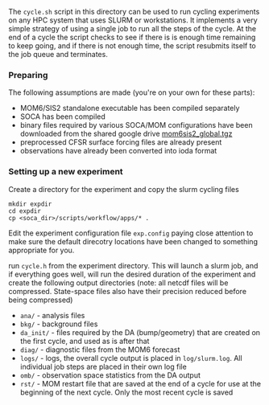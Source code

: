 The `cycle.sh` script in this directory can be used to run cycling experiments on any HPC
system that uses SLURM or workstations. It implements a very
simple strategy of using a single job to
run all the steps of the cycle. At the end of a cycle the script checks to see if there is
is enough time remaining to keep going, and if there is not enough time, the script resubmits itself
to the job queue and terminates.

### Preparing ###

The following assumptions are made (you're on your own for these parts):
* MOM6/SIS2 standalone executable has been compiled separately
* SOCA has been compiled
* binary files required by various SOCA/MOM configurations have been downloaded from the
shared google drive [mom6sis2_global.tgz](https://drive.google.com/open?id=1uDwWsuaMs_8M8yHiIVJRhGj99dYtDSKX)
* preprocessed CFSR surface forcing files are already present
* observations have already been converted into ioda format

### Setting up a new experiment ###

Create a directory for the experiment and copy the slurm cycling files

```
mkdir expdir
cd expdir
cp <soca_dir>/scripts/workflow/apps/* .
```

Edit the experiment configuration file `exp.config` paying close attention to make sure the
default direcotry locations have been changed to something appropriate for you.

run `cycle.h` from the experiment directory. This will launch a slurm job, and if everything goes
well, will run the desired duration of the experiment and create the following output directories (note: all netcdf files
will be compressed. State-space files also have their precision reduced before being compressed)
* `ana/` -  analysis files
* `bkg/` -  background files
* `da_init/` - files required by the DA (bump/geometry) that are created on the first cycle, and used as is after that
* `diag/` - diagnostic files from the MOM6 forecast
* `logs/` - logs, the overall cycle output is placed in `log/slurm.log`. All individual job steps are placed in their own log file
* `omb/` - observation space statistics from the DA output
* `rst/` - MOM restart file that are saved at the end of a cycle for use at the beginning of
  the next cycle. Only the most recent cycle is saved
